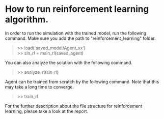 # How to run reinforcement learning algorithm.
In order to run the simulation with the trained model, run the following command. Make sure you add the path to "reinforcement_learning" folder.
> \>\> load('saved_model/Agent_xx')   
> \>\> sln_rl = main_rl(saved_agent)  

You can also analyze the solution with the following command.  
> \>\> analyze_rl(sln_rl)  

Agent can be trained from scratch by the following command. Note that this may take a long time to converge.
> \>\> train_rl  

For the further description about the file structure for reinforcement learning, please take a look at the report. 